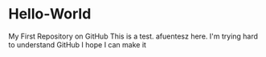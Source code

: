 Hello-World
===========

My First Repository on GitHub
This is a test.
afuentesz here. I'm trying hard to understand GitHub
I hope I can make it
